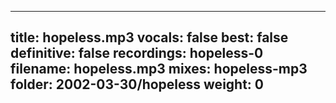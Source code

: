 
---
title: hopeless.mp3
vocals: false
best: false
definitive: false
recordings: hopeless-0
filename: hopeless.mp3
mixes: hopeless-mp3
folder: 2002-03-30/hopeless
weight: 0
---
